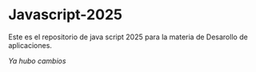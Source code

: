 # Javascript-2025
Este es el repositorio de java script 2025 para la materia de Desarollo de aplicaciones.

*Ya hubo cambios*
